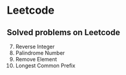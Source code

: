 # Leetcode
## Solved problems on Leetcode

7. Reverse Integer
9. Palindrome Number
27. Remove Element
14. Longest Common Prefix
